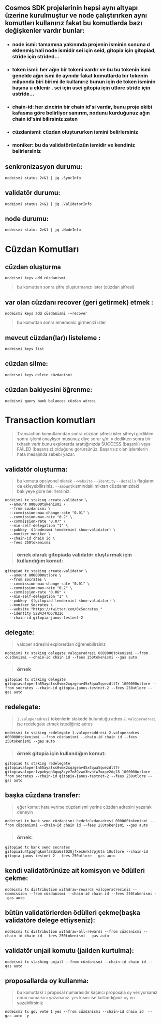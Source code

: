 

## Cosmos SDK projelerinin hepsi aynı altyapı üzerine kurulmuştur ve node çalıştırırken aynı komutları kullanırız fakat bu komutlarda bazı değişkenler vardır bunlar:
* ###  node ismi: tamamına yakınında projenin isminin sonuna d eklenmiş hali node ismidir sei için seid, gitopia için gitopiad, stride için strided...
* ###  token ismi: her ağın bir tokeni vardır ve bu bu tokenin ismi genelde ağın ismi ile aynıdır fakat komutlarda bir tokenin milyonda biri birimi ile kullanırız bunun için de token isminin başına u eklenir . sei için usei gitopia için utlore stride için ustride...
* ###  chain-id: her zincirin bir chain id'si vardır, bunu proje ekibi kafasına göre belirliyor sanırım, nodunu kurduğunuz ağın chain id'sini bilirsiniz zaten
* ### cüzdanismi: cüzdan oluştururken ismini belirlersiniz
* ###  moniker: bu da validatörünüzün ismidir ve kendiniz belirlersiniz


## senkronizasyon durumu:
```
nodeismi status 2>&1 | jq .SyncInfo
```
## validatör durumu:
```
nodeismi status 2>&1 | jq .ValidatorInfo
```
## node durumu:
```
nodeismi status 2>&1 | jq .NodeInfo
```
# Cüzdan Komutları
## cüzdan oluşturma
```
nodeismi keys add cüzdanismi
```
> bu komuttan sonra şifre oluşturmanızı ister (cüzdan şifresi)
## var olan cüzdanı recover (geri getirmek) etmek : 
```
nodeismi keys add cüzdanismi -–recover
```
> bu komuttan sonra mnemonic girmenizi ister
## mevcut cüzdan(lar)ı listeleme : 
```
nodeismi keys list
```
## cüzdan silme:
```
nodeismi keys delete cüzdanismi
```
## cüzdan bakiyesini öğrenme: 
```
nodeismi query bank balances cüzdan adresi
```
# Transaction komutları
> Transaction komutlarından sonra cüzdan şifresi ister şifreyi girdikten sonra işlemi onaylıyor musunuz diye sorar y/n. y dedikten sonra bir txhash verir bunu explorerda arattığınızda SUCCESS (başarılı) veya FAİLED (başarısız) olduğunu görürsünüz. Başarısız olan işlemlerin hata mesajında sebebi yazar.
## validatör oluşturma:
> bu komuta opsiyonel olarak `--website` `--identity` `--details` flaglarını da ekleyebilirsiniz. `--amount`kısmındaki miktarı cüzdanınızdaki bakiyeye göre belirlersiniz.
```
nodeismi tx staking create-validator \
  --amount 000000tokenismi \
  --from cüzdanismi \
  --commission-max-change-rate "0.01" \
  --commission-max-rate "0.2" \
  --commission-rate "0.07" \
  --min-self-delegation "1" \
  --pubkey  $(nodeismi tendermint show-validator) \
  --moniker moniker \
  --chain-id chain id \
  --fees 250tokenismi
  ```
> ###  örnek olarak gitopiada validatör oluşturmak için kullandığım komut:
```
gitopiad tx staking create-validator \
  --amount 8000000utlore \
  --from socrates \
  --commission-max-change-rate "0.01" \
  --commission-max-rate "0.2" \
  --commission-rate "0.06" \
  --min-self-delegation "1" \
  --pubkey  $(gitopiad tendermint show-validator) \
  --moniker Socrates \
  --website "https://twitter.com/0xSocrates_"
  --identity 52B4347D67822C
  --chain-id gitopia-janus-testnet-2
  ```
## delegate:
> valoper adresini explorerdan öğrenebilirsiniz
```
nodeismi tx staking delegate valoperadresi 0000000tokenismi --from cüzdanismi --chain-id chain id --fees 250tokenismi --gas auto
```  
> ###  örnek
```
gitopiad tx staking delegate gitopiavaloper1n55ayalxs0vmx2xqzgeav45x5qwa5qwezdlt7r 1000000utlore --from socrates --chain-id gitopia-janus-testnet-2 --fees 250utlore --gas auto
```  
## redelegate:
> `1.valoperadresi` tokenlerin stakede bulunduğu adres `2.valoperadresi` ise redelegate etmek istediğiniz adres
```
nodeismi tx staking redelegate 1.valoperaddresi 2.valoperadres 0000000tokenismi --from cüzdanismi --chain-id chain id --fees 250tokenismi --gas auto
```
> ###  örnek gitopia için kullandığım komut:
```
gitopiad tx staking redelegate gitopiavaloper1n55ayalxs0vmx2xqzgeav45x5qwa5qwezdlt7r gitopiavaloper1vpxhyqh3qug8zyv7n89vwm3hvhfw7mxpe2dg28 1000000utlore --from socrates --chain-id gitopia-janus-testnet-2 --fees 250utlore --gas auto
```
## başka cüzdana transfer:
> eğer komut hata verirse cüzdanismi yerine cüzdan adresini yazarak deneyin
```
nodeismi tx bank send cüzdanismi hedefcüzdanadresi 000000tokenismi --from cüzdanismi --chain-id chain id --fees 250tokenismi --gas auto
```
> ### örnek:
```
gitopiad tx bank send socrates gitopia1u4tpzghqkumfa8dza6zl028jfxex6nkl7pj6ta 10utlore --chain-id gitopia-janus-testnet-2 --fees 250utlore --gas auto
```
## kendi validatörünüze ait komisyon ve ödülleri çekme: 
```
nodeismi tx distribution withdraw-rewards valoperadresiniz --commission --from cüzdanismi --chain-id chain id --fees 250tokenismi --gas auto
```
## bütün validatörlerden ödülleri çekme(başka validatöre delege ettiyseniz): 
```
nodeismi tx distribution withdraw-all-rewards --from cüzdanismi --chain-id chain id --fees 250tokenismi --gas auto
```
## validatör unjail komutu (jailden kurtulma): 
```
nodeismi tx slashing unjail --from cüzdanismi --chain-id chain id --gas auto
```
## proposallarda oy kullanma: 
> bu komuttaki `1` proposal numarasıdır kaçıncı proposala oy veriyorsanız onun numarsını yazarsınız. `yes` kısmı ise kullandığınız oy no yazabilirsiniz
```
nodeismi tx gov vote 1 yes --from cüzdanismi --chain-id chain id  --gas auto –y  
```
